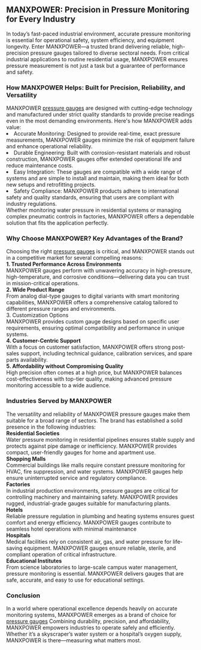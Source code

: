 <h2>MANXPOWER: Precision in Pressure Monitoring for Every Industry</h2>
In today’s fast-paced industrial environment, accurate pressure monitoring is essential for operational safety, system efficiency, and equipment longevity. Enter MANXPOWER—a trusted brand delivering reliable, high-precision pressure gauges tailored to diverse sectoral needs. From critical industrial applications to routine residential usage, MANXPOWER ensures pressure measurement is not just a task but a guarantee of performance and safety.<br>
<h3>How MANXPOWER Helps: Built for Precision, Reliability, and Versatility</h3>
MANXPOWER <a href="https://manximpex.com/fire-extinguisher-accessories-2/" title="pressure guage' alt"pressure gauge" >pressure gauges</a> are designed with cutting-edge technology and manufactured under strict quality standards to provide precise readings even in the most demanding environments. Here's how MANXPOWER adds value:<br>
<li>Accurate Monitoring: Designed to provide real-time, exact pressure measurements, MANXPOWER gauges minimize the risk of equipment failure and enhance operational reliability.</li>
<li>Durable Engineering: Built with corrosion-resistant materials and robust construction, MANXPOWER gauges offer extended operational life and reduce maintenance costs.</li>
<li>Easy Integration: These gauges are compatible with a wide range of systems and are simple to install and maintain, making them ideal for both new setups and retrofitting projects.</li>
<li>Safety Compliance: MANXPOWER products adhere to international safety and quality standards, ensuring that users are compliant with industry regulations.</li>
Whether monitoring water pressure in residential systems or managing complex pneumatic controls in factories, MANXPOWER offers a dependable solution that fits the application perfectly.<br>
<h3>Why Choose MANXPOWER? Key Advantages of the Brand?</h3>
Choosing the right <a href="https://manximpex.com/fire-extinguisher-accessories-2/" title="pressure guage' alt"pressure gauge" >pressure gauges</a> is critical, and MANXPOWER stands out in a competitive market for several compelling reasons:<br>
<b>1. Trusted Performance Across Environments</b><br>
MANXPOWER gauges perform with unwavering accuracy in high-pressure, high-temperature, and corrosive conditions—delivering data you can trust in mission-critical operations.<br>
<b>2. Wide Product Range</b><br>
From analog dial-type gauges to digital variants with smart monitoring capabilities, MANXPOWER offers a comprehensive catalog tailored to different pressure ranges and environments.<br>
<b2>3. Customization Options</b2><br>
MANXPOWER provides custom gauge designs based on specific user requirements, ensuring optimal compatibility and performance in unique systems.<br>
<b>4. Customer-Centric Support</b><br>
With a focus on customer satisfaction, MANXPOWER offers strong post-sales support, including technical guidance, calibration services, and spare parts availability.<br>
<b>5. Affordability without Compromising Quality</b><br>
High precision often comes at a high price, but MANXPOWER balances cost-effectiveness with top-tier quality, making advanced pressure monitoring accessible to a wide audience.<br>
<h3>Industries Served by MANXPOWER</h3>
The versatility and reliability of MANXPOWER pressure gauges make them suitable for a broad range of sectors. The brand has established a solid presence in the following industries:<br>
<b> Residential Societies</b><br>
Water pressure monitoring in residential pipelines ensures stable supply and protects against pipe damage or inefficiency. MANXPOWER provides compact, user-friendly gauges for home and apartment use.<br>
<b> Shopping Malls</b><br>
Commercial buildings like malls require constant pressure monitoring for HVAC, fire suppression, and water systems. MANXPOWER gauges help ensure uninterrupted service and regulatory compliance.<br>
<b> Factories</b><br>
In industrial production environments, pressure gauges are critical for controlling machinery and maintaining safety. MANXPOWER provides rugged, industrial-grade gauges suitable for manufacturing plants.<br>
<b> Hotels</b><br>
Reliable pressure regulation in plumbing and heating systems ensures guest comfort and energy efficiency. MANXPOWER gauges contribute to seamless hotel operations with minimal maintenance<br>
<b> Hospitals</b><br>
Medical facilities rely on consistent air, gas, and water pressure for life-saving equipment. MANXPOWER gauges ensure reliable, sterile, and compliant operation of critical infrastructure.<br>
<b>Educational Institutes</b><br>
From science laboratories to large-scale campus water management, pressure monitoring is essential. MANXPOWER delivers gauges that are safe, accurate, and easy to use for educational settings.<br>
<h3>Conclusion</h3>
In a world where operational excellence depends heavily on accurate monitoring systems, MANXPOWER emerges as a brand of choice for <a href="https://manximpex.com/fire-extinguisher-accessories-2/" title="pressure guage' alt"pressure gauge" >pressure gauges</a> Combining durability, precision, and affordability, MANXPOWER empowers industries to operate safely and efficiently. Whether it’s a skyscraper’s water system or a hospital’s oxygen supply, MANXPOWER is there—measuring what matters most.
